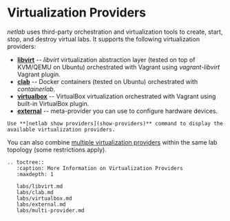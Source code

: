 # Virtualization Providers

*netlab* uses third-party orchestration and virtualization tools to create, start, stop, and destroy virtual labs. It supports the following virtualization providers:

* **[libvirt](labs/libvirt.md)** -- *libvirt* virtualization abstraction layer (tested on top of KVM/QEMU on Ubuntu) orchestrated with Vagrant using *vagrant-libvirt* Vagrant plugin.
* **[clab](labs/clab.md)** -- Docker containers (tested on Ubuntu) orchestrated with *containerlab*.
* **[virtualbox](labs/virtualbox.md)** -- VirtualBox virtualization orchestrated with Vagrant using built-in VirtualBox plugin.
* **[external](labs/external.md)** -- meta-provider you can use to configure hardware devices.

```{note}
Use **[‌netlab show providers](show-providers)** command to display the available virtualization providers.
```

You can also combine [multiple virtualization providers](labs/multi-provider.md) within the same lab topology (some restrictions apply).

```eval_rst
.. toctree::
   :caption: More Information on Virtualization Providers
   :maxdepth: 1

   labs/libvirt.md
   labs/clab.md
   labs/virtualbox.md
   labs/external.md
   labs/multi-provider.md
```
